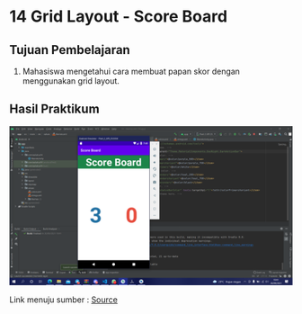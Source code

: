 # 14 Grid Layout - Score Board

## Tujuan Pembelajaran

1. Mahasiswa mengetahui cara membuat papan skor dengan menggunakan grid layout.

## Hasil Praktikum
![Hasil dari laporan](img/Screenshot.png)

Link menuju sumber : [Source](/../../tree/master/src/14$20Grid$20Layout$20-$20Score$20Board)